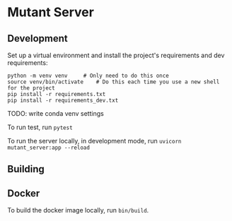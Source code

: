 # Mutant Server

## Development

Set up a virtual environment and install the project's requirements
and dev requirements:

```
python -m venv venv     # Only need to do this once
source venv/bin/activate    # Do this each time you use a new shell for the project
pip install -r requirements.txt
pip install -r requirements_dev.txt
```
TODO: write conda venv settings

To run test, run `pytest`

To run the server locally, in development mode, run `uvicorn mutant_server:app --reload`

## Building

## Docker

To build the docker image locally, run `bin/build`.
